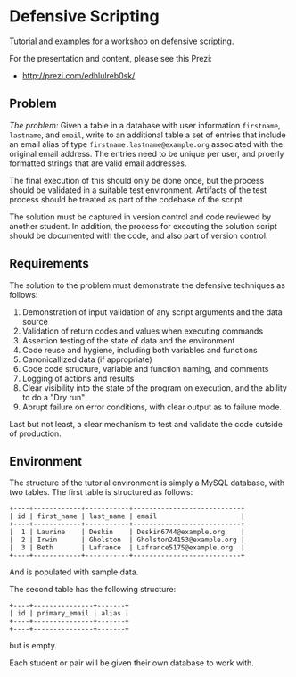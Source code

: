Defensive Scripting
===================

Tutorial and examples for a workshop on defensive scripting.

For the presentation and content, please see this Prezi:

* http://prezi.com/edhlulreb0sk/


## Problem

*The problem:*  Given a table in a database with user information `firstname`, `lastname`, and `email`, write to an additional table a set of entries that include an email alias of type `firstname.lastname@example.org` associated with the original email address. The entries need to be unique per user, and proerly formatted strings that are valid email addresses.

The final execution of this should only be done once, but the process should be validated in a suitable test environment. Artifacts of the test process should be treated as part of the codebase of the script.

The solution must be captured in version control and code reviewed by another student. In addition, the process for executing the solution script should be documented with the code, and also part of version control.

## Requirements

The solution to the problem must demonstrate the defensive techniques as follows:

1. Demonstration of input validation of any script arguments and the data source
2. Validation of return codes and values when executing commands
3. Assertion testing of the state of data and the environment
4. Code reuse and hygiene, including both variables and functions
5. Canonicallized data (if appropriate)
6. Code code structure, variable and function naming, and comments
7. Logging of actions and results
8. Clear visibility into the state of the program on execution, and the ability to do a "Dry run"
9. Abrupt failure on error conditions, with clear output as to failure mode.

Last but not least, a clear mechanism to test and validate the code outside of production.

## Environment

The structure of the tutorial environment is simply a MySQL database, with two tables. The first table is structured as follows:

```
+----+------------+-----------+---------------------------+
| id | first_name | last_name | email                     |
+----+------------+-----------+---------------------------+
|  1 | Laurine    | Deskin    | Deskin6744@example.org    |
|  2 | Irwin      | Gholston  | Gholston24153@example.org |
|  3 | Beth       | Lafrance  | Lafrance5175@example.org  |
+----+------------+-----------+---------------------------+
```

And is populated with sample data.

The second table has the following structure:

```
+----+---------------+-------+
| id | primary_email | alias |
+----+---------------+-------+
+----+---------------+-------+
```
but is empty. 

Each student or pair will be given their own database to work with. 



